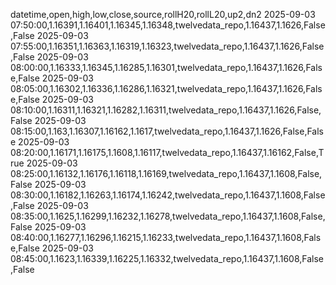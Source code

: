 datetime,open,high,low,close,source,rollH20,rollL20,up2,dn2
2025-09-03 07:50:00,1.16391,1.16401,1.16345,1.16348,twelvedata_repo,1.16437,1.1626,False,False
2025-09-03 07:55:00,1.16351,1.16363,1.16319,1.16323,twelvedata_repo,1.16437,1.1626,False,False
2025-09-03 08:00:00,1.16333,1.16345,1.16285,1.16301,twelvedata_repo,1.16437,1.1626,False,False
2025-09-03 08:05:00,1.16302,1.16336,1.16286,1.16321,twelvedata_repo,1.16437,1.1626,False,False
2025-09-03 08:10:00,1.16311,1.16321,1.16282,1.16311,twelvedata_repo,1.16437,1.1626,False,False
2025-09-03 08:15:00,1.163,1.16307,1.16162,1.1617,twelvedata_repo,1.16437,1.1626,False,False
2025-09-03 08:20:00,1.16171,1.16175,1.1608,1.16117,twelvedata_repo,1.16437,1.16162,False,True
2025-09-03 08:25:00,1.16132,1.16176,1.16118,1.16169,twelvedata_repo,1.16437,1.1608,False,False
2025-09-03 08:30:00,1.16182,1.16263,1.16174,1.16242,twelvedata_repo,1.16437,1.1608,False,False
2025-09-03 08:35:00,1.1625,1.16299,1.16232,1.16278,twelvedata_repo,1.16437,1.1608,False,False
2025-09-03 08:40:00,1.16277,1.16296,1.16215,1.16233,twelvedata_repo,1.16437,1.1608,False,False
2025-09-03 08:45:00,1.1623,1.16339,1.16225,1.16332,twelvedata_repo,1.16437,1.1608,False,False
